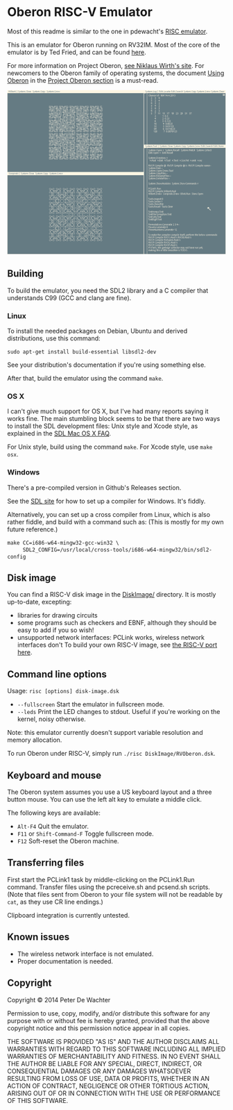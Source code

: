 # Oberon RISC-V Emulator
Most of this readme is similar to the one in pdewacht's [RISC emulator](https://github.com/pdewacht/oberon-risc-emu/).

This is an emulator for Oberon running on RV32IM. Most of the core of the emulator is by Ted Fried, and can be found [here](https://github.com/MicroCoreLabs/Projects/blob/master/RISCV_C_Version/C_Version/riscv.c). 

For more information on Project Oberon,
[see Niklaus Wirth's site](https://www.inf.ethz.ch/personal/wirth/). For
newcomers to the Oberon family of operating systems, the document
[Using Oberon] in the [Project Oberon section] is a must-read.

[Using Oberon]: https://www.inf.ethz.ch/personal/wirth/ProjectOberon/UsingOberon.pdf
[Project Oberon section]: https://www.inf.ethz.ch/personal/wirth/ProjectOberon/index.html

![Screenshot](rv-po2013.png)

## Building

To build the emulator, you need the SDL2 library and a C compiler that
understands C99 (GCC and clang are fine).

[SDL2]: http://libsdl.org/

### Linux

To install the needed packages on Debian, Ubuntu and derived
distributions, use this command:

    sudo apt-get install build-essential libsdl2-dev

See your distribution's documentation if you're using something else.

After that, build the emulator using the command `make`.

### OS X

I can't give much support for OS X, but I've had many reports saying
it works fine. The main stumbling block seems to be that there are two
ways to install the SDL development files: Unix style and Xcode style,
as explained in the [SDL Mac OS X FAQ].

For Unix style, build using the command `make`.
For Xcode style, use `make osx`.

[SDL Mac OS X FAQ]: https://wiki.libsdl.org/FAQMacOSX

### Windows

There's a pre-compiled version in Github's Releases section.

See the [SDL site][SDL2]  for how to set up a compiler
for Windows. It's fiddly.

Alternatively, you can set up a cross compiler from Linux, which is
also rather fiddle, and build with a command such as: (This is mostly
for my own future reference.)

    make CC=i686-w64-mingw32-gcc-win32 \
         SDL2_CONFIG=/usr/local/cross-tools/i686-w64-mingw32/bin/sdl2-config


## Disk image

You can find a RISC-V disk image in the [DiskImage/](DiskImage/) directory. It is mostly up-to-date, excepting:
- libraries for drawing circuits
- some programs such as checkers and EBNF, although they should be easy to add if you so wish!
- unsupported network interfaces: PCLink works, wireless network interfaces don't
To build your own RISC-V image, see [the RISC-V port here](https://github.com/solbjorg/oberon-riscv).

## Command line options

Usage: `risc [options] disk-image.dsk`

* `--fullscreen` Start the emulator in fullscreen mode.
* `--leds` Print the LED changes to stdout. Useful if you're working on the kernel,
  noisy otherwise.

Note: this emulator currently doesn't support variable resolution and memory allocation.

To run Oberon under RISC-V, simply run `./risc DiskImage/RVOberon.dsk`.

## Keyboard and mouse

The Oberon system assumes you use a US keyboard layout and a three button mouse.
You can use the left alt key to emulate a middle click.

The following keys are available:
* `Alt-F4` Quit the emulator.
* `F11` or `Shift-Command-F` Toggle fullscreen mode.
* `F12` Soft-reset the Oberon machine.


## Transferring files
First start the PCLink1 task by middle-clicking on the PCLink1.Run command. Transfer files using the pcreceive.sh and pcsend.sh scripts.
(Note that files sent from Oberon to your file system will not be readable by `cat`, as they use CR line endings.)

Clipboard integration is currently untested.

## Known issues

* The wireless network interface is not emulated.
* Proper documentation is needed.


## Copyright

Copyright © 2014 Peter De Wachter

Permission to use, copy, modify, and/or distribute this software for
any purpose with or without fee is hereby granted, provided that the
above copyright notice and this permission notice appear in all
copies.

THE SOFTWARE IS PROVIDED "AS IS" AND THE AUTHOR DISCLAIMS ALL
WARRANTIES WITH REGARD TO THIS SOFTWARE INCLUDING ALL IMPLIED
WARRANTIES OF MERCHANTABILITY AND FITNESS. IN NO EVENT SHALL THE
AUTHOR BE LIABLE FOR ANY SPECIAL, DIRECT, INDIRECT, OR CONSEQUENTIAL
DAMAGES OR ANY DAMAGES WHATSOEVER RESULTING FROM LOSS OF USE, DATA OR
PROFITS, WHETHER IN AN ACTION OF CONTRACT, NEGLIGENCE OR OTHER
TORTIOUS ACTION, ARISING OUT OF OR IN CONNECTION WITH THE USE OR
PERFORMANCE OF THIS SOFTWARE.
